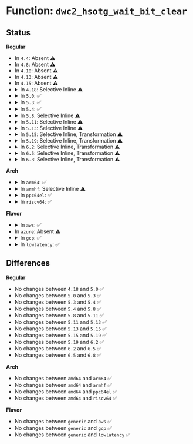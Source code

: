 # Function: <code>dwc2_hsotg_wait_bit_clear</code>

## Status
<b>Regular</b>
<ul>
<li>
In <code>4.4</code>: Absent ⚠️
</li>
<li>
In <code>4.8</code>: Absent ⚠️
</li>
<li>
In <code>4.10</code>: Absent ⚠️
</li>
<li>
In <code>4.13</code>: Absent ⚠️
</li>
<li>
In <code>4.15</code>: Absent ⚠️
</li>
<li>
<details>
<summary>In <code>4.18</code>: Selective Inline ⚠️</summary>

```c
int dwc2_hsotg_wait_bit_clear(struct dwc2_hsotg *hsotg, u32 offset, u32 mask, u32 timeout);
```

**Collision:** Unique Global

**Inline:** Selective

**Transformation:** False

**Instances:**

```
In drivers/usb/dwc2/core.c (ffffffff81770940)
Location: drivers/usb/dwc2/core.c:1008
Inline: True
Inline callers:
  - drivers/usb/dwc2/core.c:dwc2_flush_rx_fifo
  - drivers/usb/dwc2/core.c:dwc2_flush_tx_fifo
  - drivers/usb/dwc2/core.c:dwc2_core_reset
Direct callers:
  - drivers/usb/dwc2/hcd.c:_dwc2_hcd_start
```
**Symbols:**

```
ffffffff81770940-ffffffff817709b6: dwc2_hsotg_wait_bit_clear (STB_GLOBAL)
```
</details>
</li>
<li>
<details>
<summary>In <code>5.0</code>: ✅</summary>

```c
int dwc2_hsotg_wait_bit_clear(struct dwc2_hsotg *hsotg, u32 offset, u32 mask, u32 timeout);
```

**Collision:** Unique Global

**Inline:** No

**Transformation:** False

**Instances:**

```
In drivers/usb/dwc2/core.c (ffffffff817952a0)
Location: drivers/usb/dwc2/core.c:1009
Inline: False
Direct callers:
  - drivers/usb/dwc2/core.c:dwc2_flush_rx_fifo
  - drivers/usb/dwc2/core.c:dwc2_flush_tx_fifo
  - drivers/usb/dwc2/core.c:dwc2_core_reset
  - drivers/usb/dwc2/hcd.c:dwc2_core_host_init
```
**Symbols:**

```
ffffffff817952a0-ffffffff81795316: dwc2_hsotg_wait_bit_clear (STB_GLOBAL)
```
</details>
</li>
<li>
<details>
<summary>In <code>5.3</code>: ✅</summary>

```c
int dwc2_hsotg_wait_bit_clear(struct dwc2_hsotg *hsotg, u32 offset, u32 mask, u32 timeout);
```

**Collision:** Unique Global

**Inline:** No

**Transformation:** False

**Instances:**

```
In drivers/usb/dwc2/core.c (ffffffff817d3b20)
Location: drivers/usb/dwc2/core.c:1009
Inline: False
Direct callers:
  - drivers/usb/dwc2/core.c:dwc2_flush_rx_fifo
  - drivers/usb/dwc2/core.c:dwc2_flush_tx_fifo
  - drivers/usb/dwc2/core.c:dwc2_core_reset
  - drivers/usb/dwc2/hcd.c:dwc2_core_host_init
```
**Symbols:**

```
ffffffff817d3b20-ffffffff817d3b96: dwc2_hsotg_wait_bit_clear (STB_GLOBAL)
```
</details>
</li>
<li>
<details>
<summary>In <code>5.4</code>: ✅</summary>

```c
int dwc2_hsotg_wait_bit_clear(struct dwc2_hsotg *hsotg, u32 offset, u32 mask, u32 timeout);
```

**Collision:** Unique Global

**Inline:** No

**Transformation:** False

**Instances:**

```
In drivers/usb/dwc2/core.c (ffffffff818049f0)
Location: drivers/usb/dwc2/core.c:1009
Inline: False
Direct callers:
  - drivers/usb/dwc2/core.c:dwc2_flush_rx_fifo
  - drivers/usb/dwc2/core.c:dwc2_flush_tx_fifo
  - drivers/usb/dwc2/core.c:dwc2_core_reset
  - drivers/usb/dwc2/hcd.c:dwc2_core_host_init
```
**Symbols:**

```
ffffffff818049f0-ffffffff81804a66: dwc2_hsotg_wait_bit_clear (STB_GLOBAL)
```
</details>
</li>
<li>
<details>
<summary>In <code>5.8</code>: Selective Inline ⚠️</summary>

```c
int dwc2_hsotg_wait_bit_clear(struct dwc2_hsotg *hsotg, u32 offset, u32 mask, u32 timeout);
```

**Collision:** Unique Global

**Inline:** Selective

**Transformation:** False

**Instances:**

```
In drivers/usb/dwc2/core.c (ffffffff818d54a3)
Location: drivers/usb/dwc2/core.c:1024
Inline: True
Inline callers:
  - drivers/usb/dwc2/core.c:dwc2_flush_rx_fifo
  - drivers/usb/dwc2/core.c:dwc2_flush_tx_fifo
  - drivers/usb/dwc2/core.c:dwc2_core_reset
Direct callers:
  - drivers/usb/dwc2/hcd.c:dwc2_core_host_init
```
**Symbols:**

```
ffffffff818d56e0-ffffffff818d5756: dwc2_hsotg_wait_bit_clear (STB_GLOBAL)
```
</details>
</li>
<li>
<details>
<summary>In <code>5.11</code>: Selective Inline ⚠️</summary>

```c
int dwc2_hsotg_wait_bit_clear(struct dwc2_hsotg *hsotg, u32 offset, u32 mask, u32 timeout);
```

**Collision:** Unique Global

**Inline:** Selective

**Transformation:** False

**Instances:**

```
In drivers/usb/dwc2/core.c (ffffffff818df7c3)
Location: drivers/usb/dwc2/core.c:1024
Inline: True
Inline callers:
  - drivers/usb/dwc2/core.c:dwc2_flush_rx_fifo
  - drivers/usb/dwc2/core.c:dwc2_flush_tx_fifo
  - drivers/usb/dwc2/core.c:dwc2_core_reset
Direct callers:
  - drivers/usb/dwc2/hcd.c:dwc2_core_host_init
```
**Symbols:**

```
ffffffff818dfa00-ffffffff818dfa76: dwc2_hsotg_wait_bit_clear (STB_GLOBAL)
```
</details>
</li>
<li>
<details>
<summary>In <code>5.13</code>: Selective Inline ⚠️</summary>

```c
int dwc2_hsotg_wait_bit_clear(struct dwc2_hsotg *hsotg, u32 offset, u32 mask, u32 timeout);
```

**Collision:** Unique Global

**Inline:** Selective

**Transformation:** False

**Instances:**

```
In drivers/usb/dwc2/core.c (ffffffff818c2946)
Location: drivers/usb/dwc2/core.c:968
Inline: True
Inline callers:
  - drivers/usb/dwc2/core.c:dwc2_flush_rx_fifo
  - drivers/usb/dwc2/core.c:dwc2_flush_tx_fifo
  - drivers/usb/dwc2/core.c:dwc2_core_reset
Direct callers:
  - drivers/usb/dwc2/hcd.c:dwc2_core_host_init
```
**Symbols:**

```
ffffffff818c2b90-ffffffff818c2c06: dwc2_hsotg_wait_bit_clear (STB_GLOBAL)
```
</details>
</li>
<li>
<details>
<summary>In <code>5.15</code>: Selective Inline, Transformation ⚠️</summary>

```c
int dwc2_hsotg_wait_bit_clear(struct dwc2_hsotg *hsotg, u32 offset, u32 mask, u32 timeout);
```

**Collision:** Unique Global

**Inline:** Selective

**Transformation:** True

**Instances:**

```
In drivers/usb/dwc2/core.c (0)
Location: drivers/usb/dwc2/core.c:968
Inline: True
Inline callers:
  - drivers/usb/dwc2/core.c:dwc2_flush_rx_fifo
  - drivers/usb/dwc2/core.c:dwc2_flush_tx_fifo
  - drivers/usb/dwc2/core.c:dwc2_core_reset
Direct callers:
  - drivers/usb/dwc2/hcd.c:dwc2_core_host_init
```
**Symbols:**

```
ffffffff81d187bd-ffffffff81d187d2: dwc2_hsotg_wait_bit_clear.cold (STB_LOCAL)
ffffffff81959c90-ffffffff81959d22: dwc2_hsotg_wait_bit_clear (STB_GLOBAL)
```
</details>
</li>
<li>
<details>
<summary>In <code>5.19</code>: Selective Inline, Transformation ⚠️</summary>

```c
int dwc2_hsotg_wait_bit_clear(struct dwc2_hsotg *hsotg, u32 offset, u32 mask, u32 timeout);
```

**Collision:** Unique Global

**Inline:** Selective

**Transformation:** True

**Instances:**

```
In drivers/usb/dwc2/core.c (0)
Location: drivers/usb/dwc2/core.c:968
Inline: True
Inline callers:
  - drivers/usb/dwc2/core.c:dwc2_flush_rx_fifo
  - drivers/usb/dwc2/core.c:dwc2_flush_tx_fifo
  - drivers/usb/dwc2/core.c:dwc2_core_reset
Direct callers:
  - drivers/usb/dwc2/hcd.c:dwc2_core_host_init
```
**Symbols:**

```
ffffffff81ee37a6-ffffffff81ee37bb: dwc2_hsotg_wait_bit_clear.cold (STB_LOCAL)
ffffffff81ab3b50-ffffffff81ab3bfa: dwc2_hsotg_wait_bit_clear (STB_GLOBAL)
```
</details>
</li>
<li>
<details>
<summary>In <code>6.2</code>: Selective Inline, Transformation ⚠️</summary>

```c
int dwc2_hsotg_wait_bit_clear(struct dwc2_hsotg *hsotg, u32 offset, u32 mask, u32 timeout);
```

**Collision:** Unique Global

**Inline:** Selective

**Transformation:** True

**Instances:**

```
In drivers/usb/dwc2/core.c (0)
Location: drivers/usb/dwc2/core.c:938
Inline: True
Inline callers:
  - drivers/usb/dwc2/core.c:dwc2_flush_rx_fifo
  - drivers/usb/dwc2/core.c:dwc2_flush_tx_fifo
  - drivers/usb/dwc2/core.c:dwc2_core_reset
Direct callers:
  - drivers/usb/dwc2/hcd.c:dwc2_core_host_init
```
**Symbols:**

```
ffffffff8209f906-ffffffff8209f91b: dwc2_hsotg_wait_bit_clear.cold (STB_LOCAL)
ffffffff81c3c3b0-ffffffff81c3c45a: dwc2_hsotg_wait_bit_clear (STB_GLOBAL)
```
</details>
</li>
<li>
<details>
<summary>In <code>6.5</code>: Selective Inline, Transformation ⚠️</summary>

```c
int dwc2_hsotg_wait_bit_clear(struct dwc2_hsotg *hsotg, u32 offset, u32 mask, u32 timeout);
```

**Collision:** Unique Global

**Inline:** Selective

**Transformation:** True

**Instances:**

```
In drivers/usb/dwc2/core.c (0)
Location: drivers/usb/dwc2/core.c:938
Inline: True
Inline callers:
  - drivers/usb/dwc2/core.c:dwc2_flush_rx_fifo
  - drivers/usb/dwc2/core.c:dwc2_flush_tx_fifo
  - drivers/usb/dwc2/core.c:dwc2_core_reset
Direct callers:
  - drivers/usb/dwc2/hcd.c:dwc2_core_host_init
```
**Symbols:**

```
ffffffff82120ebc-ffffffff82120ed1: dwc2_hsotg_wait_bit_clear.cold (STB_LOCAL)
ffffffff81ca37b0-ffffffff81ca385a: dwc2_hsotg_wait_bit_clear (STB_GLOBAL)
```
</details>
</li>
<li>
<details>
<summary>In <code>6.8</code>: Selective Inline, Transformation ⚠️</summary>

```c
int dwc2_hsotg_wait_bit_clear(struct dwc2_hsotg *hsotg, u32 offset, u32 mask, u32 timeout);
```

**Collision:** Unique Global

**Inline:** Selective

**Transformation:** True

**Instances:**

```
In drivers/usb/dwc2/core.c (0)
Location: drivers/usb/dwc2/core.c:938
Inline: True
Inline callers:
  - drivers/usb/dwc2/core.c:dwc2_flush_rx_fifo
  - drivers/usb/dwc2/core.c:dwc2_flush_tx_fifo
  - drivers/usb/dwc2/core.c:dwc2_core_reset
Direct callers:
  - drivers/usb/dwc2/hcd.c:dwc2_core_host_init
```
**Symbols:**

```
ffffffff82202693-ffffffff822026a8: dwc2_hsotg_wait_bit_clear.cold (STB_LOCAL)
ffffffff81d58400-ffffffff81d584aa: dwc2_hsotg_wait_bit_clear (STB_GLOBAL)
```
</details>
</li>
</ul>
<b>Arch</b>
<ul>
<li>
<details>
<summary>In <code>arm64</code>: ✅</summary>

```c
int dwc2_hsotg_wait_bit_clear(struct dwc2_hsotg *hsotg, u32 offset, u32 mask, u32 timeout);
```

**Collision:** Unique Global

**Inline:** No

**Transformation:** False

**Instances:**

```
In drivers/usb/dwc2/core.c (ffff800010a3bae8)
Location: drivers/usb/dwc2/core.c:1009
Inline: False
Direct callers:
  - drivers/usb/dwc2/core.c:dwc2_flush_rx_fifo
  - drivers/usb/dwc2/core.c:dwc2_flush_tx_fifo
  - drivers/usb/dwc2/core.c:dwc2_core_reset
  - drivers/usb/dwc2/hcd.c:dwc2_core_host_init
```
**Symbols:**

```
ffff800010a3bae8-ffff800010a3bb98: dwc2_hsotg_wait_bit_clear (STB_GLOBAL)
```
</details>
</li>
<li>
<details>
<summary>In <code>armhf</code>: Selective Inline ⚠️</summary>

```c
int dwc2_hsotg_wait_bit_clear(struct dwc2_hsotg *hsotg, u32 offset, u32 mask, u32 timeout);
```

**Collision:** Unique Global

**Inline:** Selective

**Transformation:** False

**Instances:**

```
In drivers/usb/dwc2/core.c (c0b0ee04)
Location: drivers/usb/dwc2/core.c:1009
Inline: True
Inline callers:
  - drivers/usb/dwc2/core.c:dwc2_flush_rx_fifo
  - drivers/usb/dwc2/core.c:dwc2_flush_tx_fifo
  - drivers/usb/dwc2/core.c:dwc2_core_reset
Direct callers:
  - drivers/usb/dwc2/hcd.c:dwc2_core_host_init
```
**Symbols:**

```
c0b0ee04-c0b0ee90: dwc2_hsotg_wait_bit_clear (STB_GLOBAL)
```
</details>
</li>
<li>
<details>
<summary>In <code>ppc64el</code>: ✅</summary>

```c
int dwc2_hsotg_wait_bit_clear(struct dwc2_hsotg *hsotg, u32 offset, u32 mask, u32 timeout);
```

**Collision:** Unique Global

**Inline:** No

**Transformation:** False

**Instances:**

```
In drivers/usb/dwc2/core.c (c000000000af9fe0)
Location: drivers/usb/dwc2/core.c:1009
Inline: False
Direct callers:
  - drivers/usb/dwc2/core.c:dwc2_flush_rx_fifo
  - drivers/usb/dwc2/core.c:dwc2_flush_tx_fifo
  - drivers/usb/dwc2/core.c:dwc2_core_reset
  - drivers/usb/dwc2/hcd.c:dwc2_core_host_init
```
**Symbols:**

```
c000000000af9fe0-c000000000afa140: dwc2_hsotg_wait_bit_clear (STB_GLOBAL)
```
</details>
</li>
<li>
<details>
<summary>In <code>riscv64</code>: ✅</summary>

```c
int dwc2_hsotg_wait_bit_clear(struct dwc2_hsotg *hsotg, u32 offset, u32 mask, u32 timeout);
```

**Collision:** Unique Global

**Inline:** No

**Transformation:** False

**Instances:**

```
In drivers/usb/dwc2/core.c (ffffffe0006571c6)
Location: drivers/usb/dwc2/core.c:1009
Inline: False
Direct callers:
  - drivers/usb/dwc2/core.c:dwc2_flush_rx_fifo
  - drivers/usb/dwc2/core.c:dwc2_flush_tx_fifo
  - drivers/usb/dwc2/core.c:dwc2_core_reset
  - drivers/usb/dwc2/hcd.c:dwc2_core_host_init
```
**Symbols:**

```
ffffffe0006571c6-ffffffe000657270: dwc2_hsotg_wait_bit_clear (STB_GLOBAL)
```
</details>
</li>
</ul>
<b>Flavor</b>
<ul>
<li>
<details>
<summary>In <code>aws</code>: ✅</summary>

```c
int dwc2_hsotg_wait_bit_clear(struct dwc2_hsotg *hsotg, u32 offset, u32 mask, u32 timeout);
```

**Collision:** Unique Global

**Inline:** No

**Transformation:** False

**Instances:**

```
In drivers/usb/dwc2/core.c (ffffffff817bcdd0)
Location: drivers/usb/dwc2/core.c:1009
Inline: False
Direct callers:
  - drivers/usb/dwc2/core.c:dwc2_flush_rx_fifo
  - drivers/usb/dwc2/core.c:dwc2_flush_tx_fifo
  - drivers/usb/dwc2/core.c:dwc2_core_reset
  - drivers/usb/dwc2/hcd.c:dwc2_core_host_init
```
**Symbols:**

```
ffffffff817bcdd0-ffffffff817bce46: dwc2_hsotg_wait_bit_clear (STB_GLOBAL)
```
</details>
</li>
<li>
In <code>azure</code>: Absent ⚠️
</li>
<li>
<details>
<summary>In <code>gcp</code>: ✅</summary>

```c
int dwc2_hsotg_wait_bit_clear(struct dwc2_hsotg *hsotg, u32 offset, u32 mask, u32 timeout);
```

**Collision:** Unique Global

**Inline:** No

**Transformation:** False

**Instances:**

```
In drivers/usb/dwc2/core.c (ffffffff817f9870)
Location: drivers/usb/dwc2/core.c:1009
Inline: False
Direct callers:
  - drivers/usb/dwc2/core.c:dwc2_flush_rx_fifo
  - drivers/usb/dwc2/core.c:dwc2_flush_tx_fifo
  - drivers/usb/dwc2/core.c:dwc2_core_reset
  - drivers/usb/dwc2/hcd.c:dwc2_core_host_init
```
**Symbols:**

```
ffffffff817f9870-ffffffff817f98e6: dwc2_hsotg_wait_bit_clear (STB_GLOBAL)
```
</details>
</li>
<li>
<details>
<summary>In <code>lowlatency</code>: ✅</summary>

```c
int dwc2_hsotg_wait_bit_clear(struct dwc2_hsotg *hsotg, u32 offset, u32 mask, u32 timeout);
```

**Collision:** Unique Global

**Inline:** No

**Transformation:** False

**Instances:**

```
In drivers/usb/dwc2/core.c (ffffffff81813ab0)
Location: drivers/usb/dwc2/core.c:1009
Inline: False
Direct callers:
  - drivers/usb/dwc2/core.c:dwc2_flush_rx_fifo
  - drivers/usb/dwc2/core.c:dwc2_flush_tx_fifo
  - drivers/usb/dwc2/core.c:dwc2_core_reset
  - drivers/usb/dwc2/hcd.c:dwc2_core_host_init
```
**Symbols:**

```
ffffffff81813ab0-ffffffff81813b26: dwc2_hsotg_wait_bit_clear (STB_GLOBAL)
```
</details>
</li>
</ul>

## Differences
<b>Regular</b>
<ul>
<li>
No changes between <code>4.18</code> and <code>5.0</code> ✅
</li>
<li>
No changes between <code>5.0</code> and <code>5.3</code> ✅
</li>
<li>
No changes between <code>5.3</code> and <code>5.4</code> ✅
</li>
<li>
No changes between <code>5.4</code> and <code>5.8</code> ✅
</li>
<li>
No changes between <code>5.8</code> and <code>5.11</code> ✅
</li>
<li>
No changes between <code>5.11</code> and <code>5.13</code> ✅
</li>
<li>
No changes between <code>5.13</code> and <code>5.15</code> ✅
</li>
<li>
No changes between <code>5.15</code> and <code>5.19</code> ✅
</li>
<li>
No changes between <code>5.19</code> and <code>6.2</code> ✅
</li>
<li>
No changes between <code>6.2</code> and <code>6.5</code> ✅
</li>
<li>
No changes between <code>6.5</code> and <code>6.8</code> ✅
</li>
</ul>
<b>Arch</b>
<ul>
<li>
No changes between <code>amd64</code> and <code>arm64</code> ✅
</li>
<li>
No changes between <code>amd64</code> and <code>armhf</code> ✅
</li>
<li>
No changes between <code>amd64</code> and <code>ppc64el</code> ✅
</li>
<li>
No changes between <code>amd64</code> and <code>riscv64</code> ✅
</li>
</ul>
<b>Flavor</b>
<ul>
<li>
No changes between <code>generic</code> and <code>aws</code> ✅
</li>
<li>
No changes between <code>generic</code> and <code>gcp</code> ✅
</li>
<li>
No changes between <code>generic</code> and <code>lowlatency</code> ✅
</li>
</ul>

